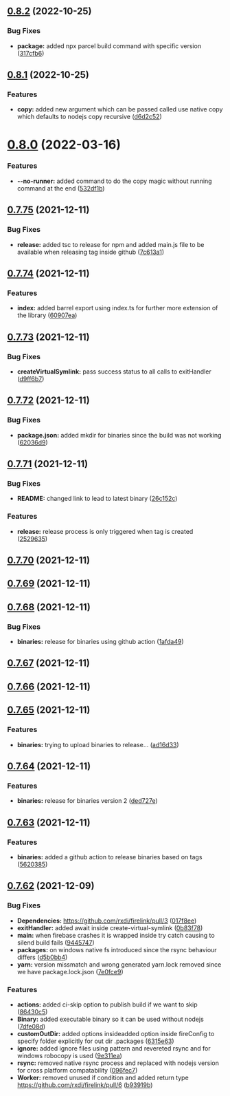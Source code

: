 ## [0.8.2](https://github.com/rxdi/firelink/compare/v0.8.1...v0.8.2) (2022-10-25)


### Bug Fixes

* **package:** added npx parcel build command with specific version ([317cfb6](https://github.com/rxdi/firelink/commit/317cfb6b63d02ac7bd010954bb1991467b444741))



## [0.8.1](https://github.com/rxdi/firelink/compare/v0.8.0...v0.8.1) (2022-10-25)


### Features

* **copy:** added new argument which can be passed called use native copy which defaults to nodejs copy recursive ([d6d2c52](https://github.com/rxdi/firelink/commit/d6d2c522fc71cced8053b352614ac4891abd2875))



# [0.8.0](https://github.com/rxdi/firelink/compare/v0.7.75...v0.8.0) (2022-03-16)


### Features

* **--no-runner:** added command to do the copy magic without running command at the end ([532df1b](https://github.com/rxdi/firelink/commit/532df1bdabbd816dc0dcd50c91ab8039ac8c54b5))



## [0.7.75](https://github.com/rxdi/firelink/compare/v0.7.74...v0.7.75) (2021-12-11)


### Bug Fixes

* **release:** added tsc to release for npm and added main.js file to be available when releasing tag inside github ([7c613a1](https://github.com/rxdi/firelink/commit/7c613a1d51212e25b6f8e97ce7323fbcafda1ca2))



## [0.7.74](https://github.com/rxdi/firelink/compare/v0.7.73...v0.7.74) (2021-12-11)


### Features

* **index:** added barrel export using index.ts for further more extension of the library ([60907ea](https://github.com/rxdi/firelink/commit/60907ea3385a5399d1704373a10fb25e299c7a89))



## [0.7.73](https://github.com/rxdi/firelink/compare/v0.7.72...v0.7.73) (2021-12-11)


### Bug Fixes

* **createVirtualSymlink:** pass success status to all calls to exitHandler ([d9ff6b7](https://github.com/rxdi/firelink/commit/d9ff6b7e74e83668726476300b1a412a885d45f8))



## [0.7.72](https://github.com/rxdi/firelink/compare/v0.7.71...v0.7.72) (2021-12-11)


### Bug Fixes

* **package.json:** added mkdir for binaries since the build was not working ([62036d9](https://github.com/rxdi/firelink/commit/62036d956afa0b5f8aba34ca922bbb4189423ccc))



## [0.7.71](https://github.com/rxdi/firelink/compare/v0.7.70...v0.7.71) (2021-12-11)


### Bug Fixes

* **README:** changed link to lead to latest binary ([26c152c](https://github.com/rxdi/firelink/commit/26c152c97fb85d104f9edeef39999a999c6bc4fe))


### Features

* **release:** release process is only triggered when tag is created ([2529635](https://github.com/rxdi/firelink/commit/25296357961d6c3d087035f394d111896057eaf4))



## [0.7.70](https://github.com/rxdi/firelink/compare/v0.7.69...v0.7.70) (2021-12-11)



## [0.7.69](https://github.com/rxdi/firelink/compare/v0.7.68...v0.7.69) (2021-12-11)



## [0.7.68](https://github.com/rxdi/firelink/compare/v0.7.67...v0.7.68) (2021-12-11)


### Bug Fixes

* **binaries:** release for binaries using github action ([1afda49](https://github.com/rxdi/firelink/commit/1afda49d893bd1ad14ade61bdfa87cd984257933))



## [0.7.67](https://github.com/rxdi/firelink/compare/v0.7.66...v0.7.67) (2021-12-11)



## [0.7.66](https://github.com/rxdi/firelink/compare/v0.7.65...v0.7.66) (2021-12-11)



## [0.7.65](https://github.com/rxdi/firelink/compare/v0.7.64...v0.7.65) (2021-12-11)


### Features

* **binaries:** trying to upload binaries to release... ([ad16d33](https://github.com/rxdi/firelink/commit/ad16d33ed52156602b79ab139307ef936e757253))



## [0.7.64](https://github.com/rxdi/firelink/compare/v0.7.63...v0.7.64) (2021-12-11)


### Features

* **binaries:** release for binaries version 2 ([ded727e](https://github.com/rxdi/firelink/commit/ded727e64374113efac033eeb0e5b6b55b6205e6))



## [0.7.63](https://github.com/rxdi/firelink/compare/v0.7.62...v0.7.63) (2021-12-11)


### Features

* **binaries:** added a github action to release binaries based on tags ([5620385](https://github.com/rxdi/firelink/commit/5620385eff79856c70ef79e1feeea98927332598))



## [0.7.62](https://github.com/rxdi/firelink/compare/017f8ee90d8b7eb26e5150fb963c2870cd4cce49...v0.7.62) (2021-12-09)


### Bug Fixes

* **Dependencies:** https://github.com/rxdi/firelink/pull/3 ([017f8ee](https://github.com/rxdi/firelink/commit/017f8ee90d8b7eb26e5150fb963c2870cd4cce49))
* **exitHandler:** added await inside create-virtual-symlink ([0b83f78](https://github.com/rxdi/firelink/commit/0b83f78f68ef1da8dd66f2a85a35298383271566))
* **main:** when firebase crashes it is wrapped inside try catch causing to silend build fails ([9445747](https://github.com/rxdi/firelink/commit/944574740fbcb534540075b3b12d9bd8d982f9b3))
* **packages:** on windows native fs introduced since the rsync behaviour differs ([d5b0bb4](https://github.com/rxdi/firelink/commit/d5b0bb491c14dc8bd635ccff5ca52bd63eefc72a))
* **yarn:** version missmatch and wrong generated yarn.lock removed since we have package.lock.json ([7e0fce9](https://github.com/rxdi/firelink/commit/7e0fce993816629210f9abc1bab4961edc58d415))


### Features

* **actions:** added ci-skip option to publish build if we want to skip ([86430c5](https://github.com/rxdi/firelink/commit/86430c5fc549e6f9c98202eb0a022ffd9f9e14d0))
* **Binary:** added executable binary so it can be used without nodejs ([7dfe08d](https://github.com/rxdi/firelink/commit/7dfe08d09b0f6fc3604e04d2b1fecce902d36b04))
* **customOutDir:** added options insideadded option inside fireConfig to specify folder explicitly for out dir .packages ([6315e63](https://github.com/rxdi/firelink/commit/6315e6305c112c18e1b39d4c6a62f0a5062e8d78))
* **ignore:** added ignore files using pattern and revereted rsync and for windows robocopy is used ([9e311ea](https://github.com/rxdi/firelink/commit/9e311ea6f0d6e8208654654e53161c9a8e8db1f5))
* **rsync:** removed native rsync process and replaced with nodejs version for cross platform compatability ([096fec7](https://github.com/rxdi/firelink/commit/096fec7fa71e3d463bef0996dfb816eb2d6c0ee8))
* **Worker:** removed unused if condition and added return type https://github.com/rxdi/firelink/pull/6 ([b93919b](https://github.com/rxdi/firelink/commit/b93919b9d307240276fc8add946d92c773f1cc0c))



